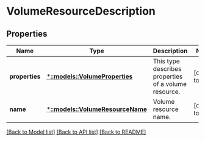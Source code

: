 # VolumeResourceDescription

## Properties
Name | Type | Description | Notes
------------ | ------------- | ------------- | -------------
**properties** | [***::models::VolumeProperties**](VolumeProperties.md) | This type describes properties of a volume resource. | [default to null]
**name** | [***::models::VolumeResourceName**](VolumeResourceName.md) | Volume resource name. | [default to null]

[[Back to Model list]](../README.md#documentation-for-models) [[Back to API list]](../README.md#documentation-for-api-endpoints) [[Back to README]](../README.md)


